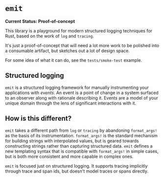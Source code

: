 # `emit`

**Current Status: Proof-of-concept**

This library is a playground for modern structured logging techniques for Rust, based on the work of `log` and `tracing`.

It's just a proof-of-concept that will need a lot more work to be polished into a consumable artifact, but sketches out a lot of design space.

For some idea of what it can do, see the `tests/smoke-test` example.

## Structured logging

`emit` is a structured logging framework for manually instrumenting your applications with _events_.
An event is a point of change in a system surfaced to an observer along with rationale describing it.
Events are a model of your unique domain through the lens of significant interactions with it.

## How is this different?

`emit` takes a different path from `log` or `tracing` by abandoning `format_args!` as the basis of its instrumentation.
`format_args!` is the standard mechanism for building strings with interpolated values, but is geared towards constructing strings rather than capturing structured data.
`emit` defines a new templating syntax that is compatible with `format_args!` in simple cases, but is both more consistent and more capable in complex ones.

`emit` is focused just on structured logging.
It supports tracing implicitly through trace and span ids, but doesn't model traces or spans directly.
